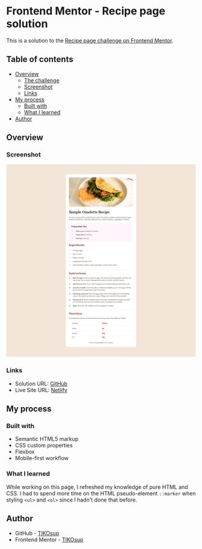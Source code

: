 # Frontend Mentor - Recipe page solution

This is a solution to the [Recipe page challenge on Frontend Mentor](https://www.frontendmentor.io/challenges/recipe-page-KiTsR8QQKm).

## Table of contents

- [Overview](#overview)
  - [The challenge](#the-challenge)
  - [Screenshot](#screenshot)
  - [Links](#links)
- [My process](#my-process)
  - [Built with](#built-with)
  - [What I learned](#what-i-learned)
- [Author](#author)

## Overview

### Screenshot

![Desktop View](./assets/images/recipe-page-desktop-screenshot.png)

### Links

- Solution URL: [GitHub](https://github.com/TIKOsup/recipe-page)
- Live Site URL: [Netlify](https://recipe-page-4ads7f.netlify.app)

## My process

### Built with

- Semantic HTML5 markup
- CSS custom properties
- Flexbox
- Mobile-first workflow

### What I learned

While working on this page, I refreshed my knowledge of pure HTML and CSS. I had to spend more time on the HTML pseudo-element `::marker` when styling `<ul>` and `<ol>` since I hadn't done that before.

## Author

- GitHub - [TIKOsup](https://github.com/TIKOsup)
- Frontend Mentor - [TIKOsup](https://www.frontendmentor.io/profile/TIKOsup)